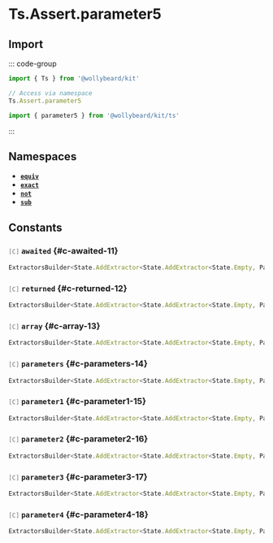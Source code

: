 # Ts.Assert.parameter5

## Import

::: code-group

```typescript [Namespace]
import { Ts } from '@wollybeard/kit'

// Access via namespace
Ts.Assert.parameter5
```

```typescript [Barrel]
import { parameter5 } from '@wollybeard/kit/ts'
```

:::

## Namespaces

- [**`equiv`**](/api/ts/assert/parameter5/equiv)
- [**`exact`**](/api/ts/assert/parameter5/exact)
- [**`not`**](/api/ts/assert/parameter5/not)
- [**`sub`**](/api/ts/assert/parameter5/sub)

## Constants

### <span style="opacity: 0.6; font-weight: normal; font-size: 0.85em;">`[C]`</span> `awaited`<SourceLink inline href="https://github.com/jasonkuhrt/kit/blob/main/./src/utils/ts/assert/builder-generated/parameter5/$$.ts#L11" /> {#c-awaited-11}

```typescript
ExtractorsBuilder<State.AddExtractor<State.AddExtractor<State.Empty, Parameter5>, Awaited$>>
```

### <span style="opacity: 0.6; font-weight: normal; font-size: 0.85em;">`[C]`</span> `returned`<SourceLink inline href="https://github.com/jasonkuhrt/kit/blob/main/./src/utils/ts/assert/builder-generated/parameter5/$$.ts#L12" /> {#c-returned-12}

```typescript
ExtractorsBuilder<State.AddExtractor<State.AddExtractor<State.Empty, Parameter5>, Returned>>
```

### <span style="opacity: 0.6; font-weight: normal; font-size: 0.85em;">`[C]`</span> `array`<SourceLink inline href="https://github.com/jasonkuhrt/kit/blob/main/./src/utils/ts/assert/builder-generated/parameter5/$$.ts#L13" /> {#c-array-13}

```typescript
ExtractorsBuilder<State.AddExtractor<State.AddExtractor<State.Empty, Parameter5>, ArrayElement>>
```

### <span style="opacity: 0.6; font-weight: normal; font-size: 0.85em;">`[C]`</span> `parameters`<SourceLink inline href="https://github.com/jasonkuhrt/kit/blob/main/./src/utils/ts/assert/builder-generated/parameter5/$$.ts#L14" /> {#c-parameters-14}

```typescript
ExtractorsBuilder<State.AddExtractor<State.AddExtractor<State.Empty, Parameter5>, Parameters$>>
```

### <span style="opacity: 0.6; font-weight: normal; font-size: 0.85em;">`[C]`</span> `parameter1`<SourceLink inline href="https://github.com/jasonkuhrt/kit/blob/main/./src/utils/ts/assert/builder-generated/parameter5/$$.ts#L15" /> {#c-parameter1-15}

```typescript
ExtractorsBuilder<State.AddExtractor<State.AddExtractor<State.Empty, Parameter5>, Parameter1>>
```

### <span style="opacity: 0.6; font-weight: normal; font-size: 0.85em;">`[C]`</span> `parameter2`<SourceLink inline href="https://github.com/jasonkuhrt/kit/blob/main/./src/utils/ts/assert/builder-generated/parameter5/$$.ts#L16" /> {#c-parameter2-16}

```typescript
ExtractorsBuilder<State.AddExtractor<State.AddExtractor<State.Empty, Parameter5>, Parameter2>>
```

### <span style="opacity: 0.6; font-weight: normal; font-size: 0.85em;">`[C]`</span> `parameter3`<SourceLink inline href="https://github.com/jasonkuhrt/kit/blob/main/./src/utils/ts/assert/builder-generated/parameter5/$$.ts#L17" /> {#c-parameter3-17}

```typescript
ExtractorsBuilder<State.AddExtractor<State.AddExtractor<State.Empty, Parameter5>, Parameter3>>
```

### <span style="opacity: 0.6; font-weight: normal; font-size: 0.85em;">`[C]`</span> `parameter4`<SourceLink inline href="https://github.com/jasonkuhrt/kit/blob/main/./src/utils/ts/assert/builder-generated/parameter5/$$.ts#L18" /> {#c-parameter4-18}

```typescript
ExtractorsBuilder<State.AddExtractor<State.AddExtractor<State.Empty, Parameter5>, Parameter4>>
```
